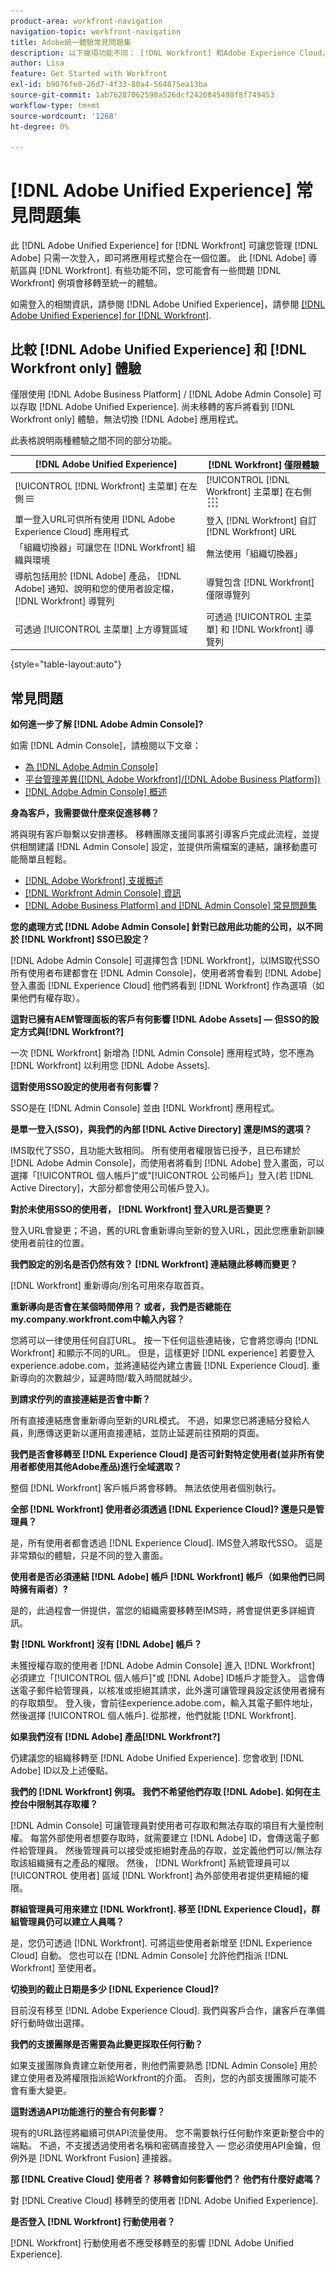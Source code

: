 ```yaml
---
product-area: workfront-navigation
navigation-topic: workfront-navigation
title: Adobe統一體驗常見問題集
description: 以下幾項功能不同： [!DNL Workfront] 和Adobe Experience Cloud，你可能有些問題 [!DNL Workfront] 例項會移轉至統一的體驗。
author: Lisa
feature: Get Started with Workfront
exl-id: b9076fe0-26d7-4f33-80a4-564875ea13ba
source-git-commit: 1ab76287062598a526dcf2420845498f8f749453
workflow-type: tm+mt
source-wordcount: '1268'
ht-degree: 0%

---
```


# [!DNL Adobe Unified Experience] 常見問題集

此 [!DNL Adobe Unified Experience] for [!DNL Workfront] 可讓您管理 [!DNL Adobe] 只需一次登入，即可將應用程式整合在一個位置。 此 [!DNL Adobe] 導航區與 [!DNL Workfront]. 有些功能不同，您可能會有一些問題 [!DNL Workfront] 例項會移轉至統一的體驗。

如需登入的相關資訊，請參閱 [!DNL Adobe Unified Experience]，請參閱 [[!DNL Adobe Unified Experience] for [!DNL Workfront]](/help/quicksilver/workfront-basics/navigate-workfront/workfront-navigation/adobe-unified-experience.md).

## 比較 [!DNL Adobe Unified Experience] 和 [!DNL Workfront only] 體驗

僅限使用 [!DNL Adobe Business Platform] / [!DNL Adobe Admin Console] 可以存取 [!DNL Adobe Unified Experience]. 尚未移轉的客戶將看到 [!DNL Workfront only] 體驗，無法切換 [!DNL Adobe] 應用程式。

此表格說明兩種體驗之間不同的部分功能。

| [!DNL Adobe Unified Experience] | [!DNL Workfront] 僅限體驗 |
| ---- | ----|
| [!UICONTROL [!DNL Workfront] 主菜單] 在左側 ![主菜單](assets/main-menu-icon-left-nav.png) | [!UICONTROL [!DNL Workfront] 主菜單] 在右側 ![主菜單](assets/main-menu-icon.png) |
| 單一登入URL可供所有使用 [!DNL Adobe Experience Cloud] 應用程式 | 登入 [!DNL Workfront] 自訂 [!DNL Workfront] URL |
| 「組織切換器」可讓您在 [!DNL Workfront] 組織與環境 | 無法使用「組織切換器」 |
| 導航包括用於 [!DNL Adobe] 產品， [!DNL Adobe] 通知、說明和您的使用者設定檔， [!DNL Workfront] 導覽列 | 導覽包含 [!DNL Workfront] 僅限導覽列 |
| 可透過 [!UICONTROL 主菜單] 上方導覽區域 | 可透過 [!UICONTROL 主菜單] 和 [!DNL Workfront] 導覽列 |

{style=&quot;table-layout:auto&quot;}

## 常見問題

**如何進一步了解 [!DNL Adobe Admin Console]?**

如需 [!DNL Admin Console]，請檢閱以下文章：

* [為 [!DNL Adobe Admin Console]](/help/quicksilver/administration-and-setup/adobe-admin-console/prep-for-admin-console.md)
* [平台管理差異([!DNL Adobe Workfront]/[!DNL Adobe Business Platform])](/help/quicksilver/administration-and-setup/get-started-wf-administration/actions-in-admin-console.md)
* [[!DNL Adobe Admin Console] 概述](https://helpx.adobe.com/tw/enterprise/using/admin-console.html)

**身為客戶，我需要做什麼來促進移轉？**

將與現有客戶聯繫以安排遷移。 移轉團隊支援同事將引導客戶完成此流程，並提供相關建議 [!DNL Admin Console] 設定，並提供所需檔案的連結，讓移動盡可能簡單且輕鬆。

* [[!DNL Adobe Workfront] 支援概述](https://experienceleague.adobe.com/docs/customer-one/using/workfront/overview.html)
* [[!DNL Workfront Admin Console] 資訊](https://experienceleague.adobe.com/docs/customer-one/using/workfront/landing.html)
* [[!DNL Adobe Business Platform] and [!DNL Admin Console] 常見問題集](https://experienceleague.adobe.com/docs/customer-one/using/workfront/faq.html)

**您的處理方式 [!DNL Adobe Admin Console] 針對已啟用此功能的公司，以不同於 [!DNL Workfront] SSO已設定？**

[!DNL Adobe Admin Console] 可選擇包含 [!DNL Workfront]，以IMS取代SSO 所有使用者布建都會在 [!DNL Admin Console]，使用者將會看到 [!DNL Adobe] 登入畫面 [!DNL Experience Cloud] 他們將看到 [!DNL Workfront] 作為選項（如果他們有權存取）。

**這對已擁有AEM管理面板的客戶有何影響 [!DNL Adobe Assets]  — 但SSO的設定方式與[!DNL Workfront?]**

一次 [!DNL Workfront] 新增為 [!DNL Admin Console] 應用程式時，您不應為 [!DNL Workfront] 以利用您 [!DNL Adobe Assets].

**這對使用SSO設定的使用者有何影響？**

SSO是在 [!DNL Admin Console] 並由 [!DNL Workfront] 應用程式。

**是單一登入(SSO)，與我們的內部 [!DNL Active Directory] 還是IMS的選項？**

IMS取代了SSO，且功能大致相同。 所有使用者權限皆已授予，且已布建於 [!DNL Adobe Admin Console]，而使用者將看到 [!DNL Adobe] 登入畫面，可以選擇「[!UICONTROL 個人帳戶]&quot;或&quot;[!UICONTROL 公司帳戶]」登入(若 [!DNL Active Directory]，大部分都會使用公司帳戶登入)。

**對於未使用SSO的使用者， [!DNL Workfront] 登入URL是否變更？**

登入URL會變更；不過，舊的URL會重新導向至新的登入URL，因此您應重新訓練使用者前往的位置。

**我們設定的別名是否仍然有效？ [!DNL Workfront] 連結隨此移轉而變更？**

[!DNL Workfront] 重新導向/別名可用來存取首頁。

**重新導向是否會在某個時間停用？ 或者，我們是否總能在my.company.workfront.com中輸入內容？**

您將可以一律使用任何自訂URL。 按一下任何這些連結後，它會將您導向 [!DNL Workfront] 和顯示不同的URL。 但是，這樣更好 [!DNL experience] 若要登入experience.adobe.com，並將連結從內建立書籤 [!DNL Experience Cloud]. 重新導向的次數越少，延遲時間/載入時間就越少。

**到請求佇列的直接連結是否會中斷？**

所有直接連結應會重新導向至新的URL模式。 不過，如果您已將連結分發給人員，則應傳送更新以運用直接連結，並防止延遲前往預期的頁面。

**我們是否會移轉至 [!DNL Experience Cloud] 是否可針對特定使用者(並非所有使用者都使用其他Adobe產品)進行全域選取？**

整個 [!DNL Workfront] 客戶帳戶將會移轉。 無法依使用者個別執行。

**全部 [!DNL Workfront] 使用者必須透過 [!DNL Experience Cloud]? 還是只是管理員？**

是，所有使用者都會透過 [!DNL Experience Cloud]. IMS登入將取代SSO。 這是非常類似的體驗，只是不同的登入畫面。

**使用者是否必須連結 [!DNL Adobe] 帳戶 [!DNL Workfront] 帳戶（如果他們已同時擁有兩者）?**

是的，此過程會一併提供，當您的組織需要移轉至IMS時，將會提供更多詳細資訊。

**對 [!DNL Workfront] 沒有 [!DNL Adobe] 帳戶？**

未獲授權存取的使用者 [!DNL Adobe Admin Console] 進入 [!DNL Workfront] 必須建立「[!UICONTROL 個人帳戶]&quot;或 [!DNL Adobe] ID帳戶才能登入。 這會傳送電子郵件給管理員，以核准或拒絕其請求，此外還可讓管理員設定該使用者擁有的存取類型。 登入後，會前往experience.adobe.com，輸入其電子郵件地址，然後選擇 [!UICONTROL 個人帳戶]. 從那裡，他們就能 [!DNL Workfront].

**如果我們沒有 [!DNL Adobe] 產品[!DNL Workfront?]**

仍建議您的組織移轉至 [!DNL Adobe Unified Experience]. 您會收到 [!DNL Adobe] ID以及上述優點。

**我們的 [!DNL Workfront] 例項。 我們不希望他們存取 [!DNL Adobe]. 如何在主控台中限制其存取權？**

[!DNL Admin Console] 可讓管理員對使用者可存取和無法存取的項目有大量控制權。 每當外部使用者想要存取時，就需要建立 [!DNL Adobe] ID，會傳送電子郵件給管理員。 然後管理員可以接受或拒絕對產品的存取，並定義他們可以/無法存取該組織擁有之產品的權限。 然後， [!DNL Workfront] 系統管理員可以 [!UICONTROL 使用者] 區域 [!DNL Workfront] 為外部使用者提供更精細的權限。

**群組管理員可用來建立 [!DNL Workfront]. 移至 [!DNL Experience Cloud]，群組管理員仍可以建立人員嗎？**

是，您仍可透過 [!DNL Workfront]. 可將這些使用者新增至 [!DNL Experience Cloud] 自動。 您也可以在 [!DNL Admin Console] 允許他們指派 [!DNL Workfront] 至使用者。

**切換到的截止日期是多少 [!DNL Experience Cloud]?**

目前沒有移至 [!DNL Adobe Experience Cloud]. 我們與客戶合作，讓客戶在準備好行動時做出選擇。

**我們的支援團隊是否需要為此變更採取任何行動？**

如果支援團隊負責建立新使用者，則他們需要熟悉 [!DNL Admin Console] 用於建立使用者及將權限指派給Workfront的介面。 否則，您的內部支援團隊可能不會有重大變更。

**這對透過API功能進行的整合有何影響？**

現有的URL路徑將繼續可供API流量使用。 您不需要執行任何動作來更新整合中的端點。 不過，不支援透過使用者名稱和密碼直接登入 — 您必須使用API金鑰，但例外是 [!DNL Workfront Fusion] 連接器。

**那 [!DNL Creative Cloud] 使用者？ 移轉會如何影響他們？ 他們有什麼好處嗎？**

對 [!DNL Creative Cloud] 移轉至的使用者 [!DNL Adobe Unified Experience].

**是否登入 [!DNL Workfront] 行動使用者？**

[!DNL Workfront] 行動使用者不應受移轉至的影響 [!DNL Adobe Unified Experience].
